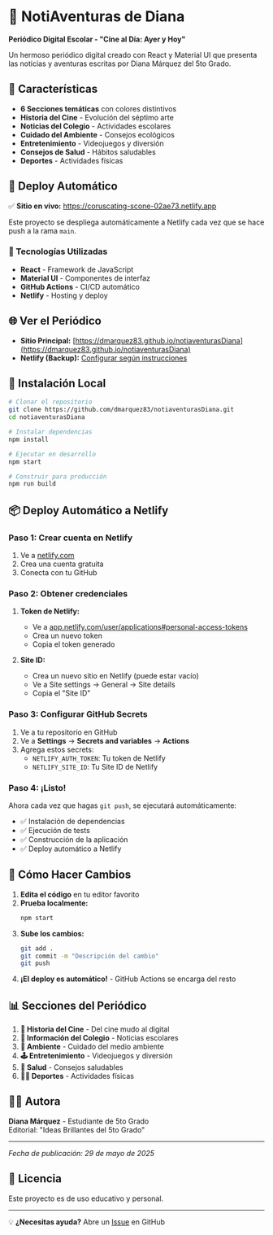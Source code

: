 # 📰 NotiAventuras de Diana

**Periódico Digital Escolar - "Cine al Día: Ayer y Hoy"**

Un hermoso periódico digital creado con React y Material UI que presenta las noticias y aventuras escritas por Diana Márquez del 5to Grado.

## 🌟 Características

- **6 Secciones temáticas** con colores distintivos
- **Historia del Cine** - Evolución del séptimo arte
- **Noticias del Colegio** - Actividades escolares
- **Cuidado del Ambiente** - Consejos ecológicos
- **Entretenimiento** - Videojuegos y diversión
- **Consejos de Salud** - Hábitos saludables
- **Deportes** - Actividades físicas

## 🚀 Deploy Automático

✅ **Sitio en vivo:** https://coruscating-scone-02ae73.netlify.app

Este proyecto se despliega automáticamente a Netlify cada vez que se hace push a la rama `main`.

### 🔧 Tecnologías Utilizadas

- **React** - Framework de JavaScript
- **Material UI** - Componentes de interfaz
- **GitHub Actions** - CI/CD automático
- **Netlify** - Hosting y deploy

## 🌐 Ver el Periódico

- **Sitio Principal:** [https://dmarquez83.github.io/notiaventurasDiana](https://dmarquez83.github.io/notiaventurasDiana)
- **Netlify (Backup):** [Configurar según instrucciones](#deploy-automático-a-netlify)

## 🚀 Instalación Local

```bash
# Clonar el repositorio
git clone https://github.com/dmarquez83/notiaventurasDiana.git
cd notiaventurasDiana

# Instalar dependencias
npm install

# Ejecutar en desarrollo
npm start

# Construir para producción
npm run build
```

## 📦 Deploy Automático a Netlify

### Paso 1: Crear cuenta en Netlify
1. Ve a [netlify.com](https://netlify.com)
2. Crea una cuenta gratuita
3. Conecta con tu GitHub

### Paso 2: Obtener credenciales
1. **Token de Netlify:**
   - Ve a [app.netlify.com/user/applications#personal-access-tokens](https://app.netlify.com/user/applications#personal-access-tokens)
   - Crea un nuevo token
   - Copia el token generado

2. **Site ID:**
   - Crea un nuevo sitio en Netlify (puede estar vacío)
   - Ve a Site settings → General → Site details
   - Copia el "Site ID"

### Paso 3: Configurar GitHub Secrets
1. Ve a tu repositorio en GitHub
2. Ve a **Settings** → **Secrets and variables** → **Actions**
3. Agrega estos secrets:
   - `NETLIFY_AUTH_TOKEN`: Tu token de Netlify
   - `NETLIFY_SITE_ID`: Tu Site ID de Netlify

### Paso 4: ¡Listo!
Ahora cada vez que hagas `git push`, se ejecutará automáticamente:
- ✅ Instalación de dependencias
- ✅ Ejecución de tests
- ✅ Construcción de la aplicación
- ✅ Deploy automático a Netlify

## 📝 Cómo Hacer Cambios

1. **Edita el código** en tu editor favorito
2. **Prueba localmente:**
   ```bash
   npm start
   ```
3. **Sube los cambios:**
   ```bash
   git add .
   git commit -m "Descripción del cambio"
   git push
   ```
4. **¡El deploy es automático!** - GitHub Actions se encarga del resto

## 📊 Secciones del Periódico

1. **🎥 Historia del Cine** - Del cine mudo al digital
2. **🏫 Información del Colegio** - Noticias escolares
3. **🌱 Ambiente** - Cuidado del medio ambiente
4. **🕹️ Entretenimiento** - Videojuegos y diversión
5. **🍓 Salud** - Consejos saludables
6. **🏊‍♀️ Deportes** - Actividades físicas

## 👩‍🎓 Autora

**Diana Márquez** - Estudiante de 5to Grado  
Editorial: "Ideas Brillantes del 5to Grado"

---

*Fecha de publicación: 29 de mayo de 2025*

## 📄 Licencia

Este proyecto es de uso educativo y personal.

---

💡 **¿Necesitas ayuda?** Abre un [Issue](https://github.com/dmarquez83/notiaventurasDiana/issues) en GitHub
